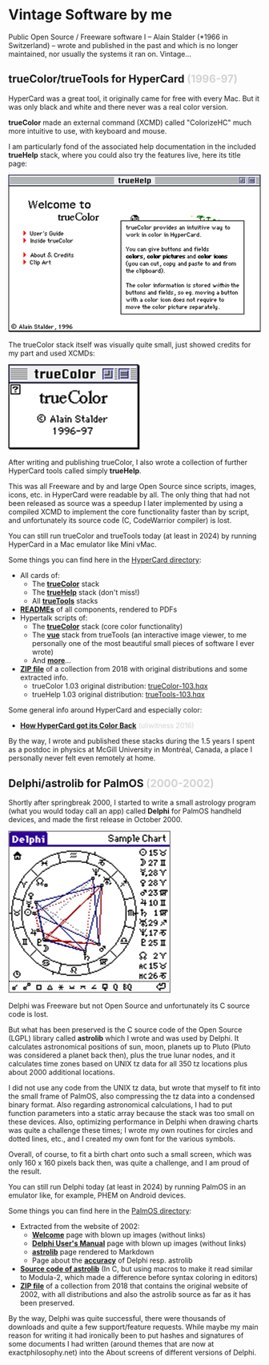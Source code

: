 # Vintage Software by me

Public Open Source / Freeware software I –
Alain Stalder (*1966 in Switzerland) –
wrote and published in the past
and which is no longer maintained,
nor usually the systems it ran on.
Vintage…

## trueColor/trueTools for HyperCard <span style="color:lightgray">(1996-97)</span>

HyperCard was a great tool, it originally came for free with every Mac.
But it was only black and white and there never was a real color version.

**trueColor** made an external command (XCMD) called "ColorizeHC"
much more intuitive to use,
with keyboard and mouse.

I am particularly fond of the associated help documentation
in the included **trueHelp** stack,
where you could also try the features live,
here its title page:

![image](trueHelp.jpg)

The trueColor stack itself was visually quite small,
just showed credits for my part and used XCMDs:

![image](trueColor.jpg)

After writing and publishing trueColor,
I also wrote a collection of further HyperCard tools
called simply **trueHelp**.

This was all Freeware
and by and large Open Source
since scripts, images, icons, etc. in HyperCard
were readable by all.
The only thing that had not been released as source
was a speedup I later implemented by using a compiled XCMD
to implement the core functionality faster than by script,
and unfortunately its source code (C, CodeWarrior compiler) is lost.

You can still run trueColor and trueTools today (at least in 2024)
by running HyperCard in a Mac emulator like Mini vMac.

Some things you can find here in the [HyperCard directory](HyperCard):

* All cards of:
  * The [**trueColor**](HyperCard/stacks/trueColor.md) stack
  * The [**trueHelp**](HyperCard/stacks/trueHelp.md) stack (don't miss!)
  * All [**trueTools**](HyperCard/stacks/trueTools.md) stacks
* [**READMEs**](HyperCard/READMEs) of all components, rendered to PDFs
* Hypertalk scripts of:
  * The [**trueColor**](HyperCard/HyperTalk/trueColor.md) stack (core color functionality)
  * The [**vue**](HyperCard/HyperTalk/trueTools-vue.md) stack from trueTools
    (an interactive image viewer, to me personally
    one of the most beautiful small pieces of software I ever wrote)
  * And [**more**](HyperCard/HyperTalk)…
* [**ZIP file**](HyperCard/collections/trueColor-trueTools-collection-2018.zip)
  of a collection from 2018 with original distributions and some extracted info.
  * trueColor 1.03 original distribution: [trueColor-103.hqx](HyperCard/distro/trueColor-103.hqx)
  * trueHelp 1.03 original distribution: [trueTools-103.hqx](HyperCard/distro/trueTools-103.hqx)

Some general info around HyperCard and especially color:

* [**How HyperCard got its Color Back**](https://orangejuiceliberationfront.com/how-hypercard-got-its-color-back/) <span style="color:lightgray">(uliwitness 2016)</span>

By the way, I wrote and published these stacks during the 1.5 years
I spent as a postdoc in physics at McGill University in Montréal, Canada,
a place I personally never felt even remotely at home.

## Delphi/astrolib for PalmOS <span style="color:lightgray">(2000-2002)</span>

Shortly after springbreak 2000,
I started to write a small astrology program
(what you would today call an app)
called **Delphi** for PalmOS handheld devices,
and made the first release in October 2000.

![image](delphi.jpg)

Delphi was Freeware but not Open Source
and unfortunately its C source code is lost.

But what has been preserved is the C source code
of the Open Source (LGPL) library called **astrolib**
which I wrote and was used by Delphi.
It calculates astronomical positions of
sun, moon, planets up to Pluto
(Pluto was considered a planet back then),
plus the true lunar nodes,
and it calculates time zones based on
UNIX tz data for all 350 tz locations
plus about 2000 additional locations.

I did not use any code from the UNIX tz data,
but wrote that myself to fit into the small frame of PalmOS,
also compressing the tz data into a condensed binary format.
Also regarding astronomical calculations,
I had to put function parameters into a static array
because the stack was too small on these devices.
Also, optimizing performance in Delphi when drawing charts
was quite a challenge these times;
I wrote my own routines for circles and dotted lines, etc.,
and I created my own font for the various symbols.

Overall, of course, to fit a birth chart onto such a small screen,
which was only 160 x 160 pixels back then, was quite a challenge,
and I am proud of the result.

You can still run Delphi today (at least in 2024)
by running PalmOS in an emulator like, for example,
PHEM on Android devices.

Some things you can find here in the [PalmOS directory](PalmOS):

* Extracted from the website of 2002:
  * [**Welcome**](PalmOS/web/index.md) page with blown up images (without links)
  * [**Delphi User's Manual**](PalmOS/web/delphi.md) page with blown up images (without links)
  * [**astrolib**](PalmOS/web/astrolib.md) page rendered to Markdown
  * Page about the [**accuracy**](PalmOS/web/accuracy.md) of Delphi resp. astrolib
* [**Source code of astrolib**](PalmOS/source/astrolib)
  (In C, but using macros to make it read similar to Modula-2,
  which made a difference before syntax coloring in editors)
* [**ZIP file**](PalmOS/collections/Delphi-astrolib-collection-2018.zip)
  of a collection from 2018 that
  contains the original website of 2002, with all distributions
  and also the astrolib source as far as it has been preserved.

By the way, Delphi was quite successful,
there were thousands of downloads and quite a few support/feature requests.
While maybe my main reason for writing it had ironically been
to put hashes and signatures of some documents I had written
(around themes that are now at exactphilosophy.net)
into the About screens of different versions of Delphi.
